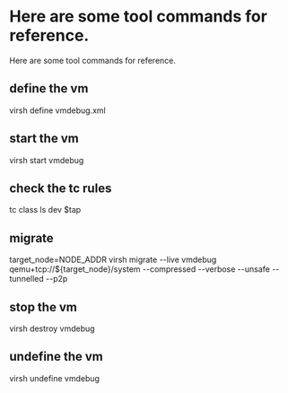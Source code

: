 # Here are  some tool commands for reference.

Here are  some tool commands for reference.

## define the vm
virsh define vmdebug.xml

## start the vm
virsh start vmdebug

## check the tc rules
tc class ls dev $tap

## migrate
target_node=NODE_ADDR virsh migrate --live vmdebug qemu+tcp://${target_node}/system --compressed --verbose  --unsafe --tunnelled --p2p

## stop the vm
virsh destroy vmdebug

## undefine the vm
virsh undefine vmdebug

